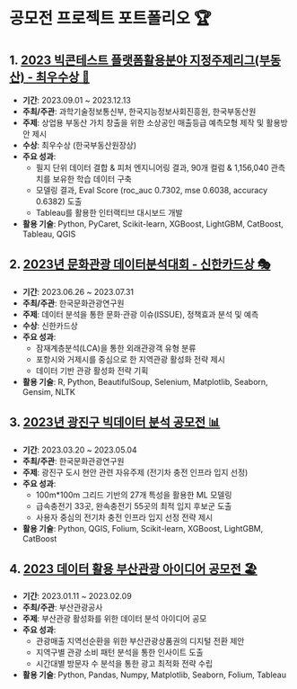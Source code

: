# 공모전 프로젝트 포트폴리오 🏆

## 1. [2023 빅콘테스트 플랫폼활용분야 지정주제리그(부동산) - 최우수상 🥇]([공모전]%20(최우수상)%202023%20빅콘테스트%20플랫폼활용분야%20지정주제리그(부동산)/README.md)
- **기간**: 2023.09.01 ~ 2023.12.13
- **주최/주관**: 과학기술정보통신부, 한국지능정보사회진흥원, 한국부동산원
- **주제**: 상업용 부동산 가치 창출을 위한 소상공인 매출등급 예측모형 제작 및 활용방안 제시
- **수상**: 최우수상 (한국부동산원장상)
- **주요 성과**: 
  - 필지 단위 데이터 결합 & 피처 엔지니어링 결과, 90개 컬럼 & 1,156,040 관측치를 보유한 학습 데이터 구축
  - 모델링 결과, Eval Score (roc_auc 0.7302, mse 0.6038, accuracy 0.6382) 도출
  - Tableau를 활용한 인터랙티브 대시보드 개발
- **활용 기술**: Python, PyCaret, Scikit-learn, XGBoost, LightGBM, CatBoost, Tableau, QGIS

## 2. [2023년 문화관광 데이터분석대회 - 신한카드상 🎭]([공모전]%20(신한카드상)%202023년%20문화관광%20데이터분석대회/README.md)
- **기간**: 2023.06.26 ~ 2023.07.31
- **주최/주관**: 한국문화관광연구원
- **주제**: 데이터 분석을 통한 문화·관광 이슈(ISSUE), 정책효과 분석 및 예측
- **수상**: 신한카드상
- **주요 성과**:
  - 잠재계층분석(LCA)을 통한 외래관광객 유형 분류
  - 포항시와 거제시를 중심으로 한 지역관광 활성화 전략 제시
  - 데이터 기반 관광 활성화 전략 기획
- **활용 기술**: R, Python, BeautifulSoup, Selenium, Matplotlib, Seaborn, Gensim, NLTK

## 3. [2023년 광진구 빅데이터 분석 공모전 📊]([공모전]%202023년%20광진구%20빅데이터%20분석%20공모전/README.md)
- **기간**: 2023.03.20 ~ 2023.05.04
- **주최/주관**: 한국문화관광연구원
- **주제**: 광진구 도시 현안 관련 자유주제 (전기차 충전 인프라 입지 선정)
- **주요 성과**:
  - 100m*100m 그리드 기반의 27개 특성을 활용한 ML 모델링
  - 급속충전기 33곳, 완속충전기 55곳의 최적 입지 후보군 도출
  - 사용자 중심의 전기차 충전 인프라 입지 선정 전략 제시
- **활용 기술**: Python, QGIS, Folium, Scikit-learn, XGBoost, LightGBM, CatBoost

## 4. [2023 데이터 활용 부산관광 아이디어 공모전 🏖️]([공모전]%202023%20데이터%20활용%20부산관광%20아이디어%20공모전/README.md)
- **기간**: 2023.01.11 ~ 2023.02.09
- **주최/주관**: 부산관광공사
- **주제**: 부산관광 활성화를 위한 데이터 분석 아이디어 공모
- **주요 성과**:
  - 관광매출 지역선순환을 위한 부산관광상품권의 디지털 전환 제안
  - 지역구별 관광 소비 패턴 분석을 통한 인사이트 도출
  - 시간대별 방문자 수 분석을 통한 광고 최적화 전략 수립
- **활용 기술**: Python, Pandas, Numpy, Matplotlib, Seaborn, Folium, Tableau